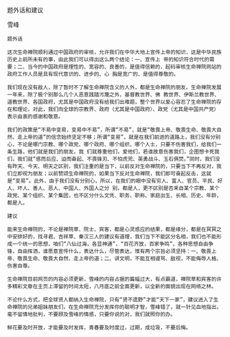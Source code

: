 题外话和建议

雪峰


    题外话

    这次生命禅院顺利通过中国政府的审核，允许我们在中华大地上宣传上帝的知识，这是中华民族历史上前所未有的事，由此我们可以得出这么两个结论：一、宣传上 帝的知识符合时代的需要；二、当今的中国政府是理性的、宽容的、良善的，是值得信赖的，起码审核生命禅院网站的政府工作人员是具有现代意识的、进步的、心 胸是宽广的、是值得尊敬的。

    我们现在没有敌人，除了暂时不了解生命禅院含义的人外，都是生命禅院的朋友。生命禅院发展一年来，除了极个别那么几个人恶意践踏污蔑之外，基督教世界、佛 教世界、伊斯兰教世界、道教世界、各国政府，尤其是中国政府没有给我们出难题，整个世界以爱心容忍了生命禅院的存在和理论，对此，我们向全球的宗教界、政府（尤其是中国政府）、政党（尤其是中国共产党）表示由衷的感谢和敬意。

    我们的政策是“不易中变易，变易中不易”，所谓“不易”，就是“敬畏上帝、敬畏生命、敬畏大自然、走上帝的道”的信念始终坚定不移；所谓“变易”，就是在我们前进的道路上，我们没有分别心，不论是哪门宗教、哪个政党、哪个政府、哪个组织、哪个人士，只要不伤害我们，给我们一条生路，他们就是我们的朋友，我 们就尊重他们，爱他们，若谁故意伤害我们，企图想卡死我们，我们就“感而后应、迫而奋起、不畏锋刃、不怕虎兕、英勇战斗、玉石俱焚。”同时，我们没有昨天、今天、明天之区别，我们注重的是当下，以前反对生命禅院的，只要当下不再反对，我们立即视为朋友；以前赞颂生命禅院的，如果当下反对生命禅院，我们即可奋起反击，这就是“变易”。此外，由于我们没有分别心，所以，在我们的眼中没有穷人、富人、官员、平民、好人、坏人、善人、恶人、中国人、外国人之分 别，都是人，更不区别是否来自某个宗教、某个政党、某个组织、某个集团，也不区分什么文凭、职务、职称、家庭出生、长相、历史、年龄，都是人。

    建议

    能来生命禅院的，不论是禅院草、院士、宾客，都是心灵感应的结果，都是缘分，都是在冥冥之中安排好的，找寻君、吉祥草、秦汉三人的建议有道理，我们当下不能区分名相，我们也不能形成一个统一的思想，咱们“八仙过海，各显神通”，“百花齐放，百家争鸣”，各种思想自由争锋，自由挥洒，谁愿意宣传什么，表达什么，尽管表达，惟有两个宗旨必须坚持：一、敬畏上帝、敬畏生命、敬畏大自然、走上帝的道；二、讲文明，不能互相谩骂、敌视，不能侮辱人格、伤害自尊。

    生命禅院目前网页的内容必须更新，雪峰的内容占据的篇幅过大，有点霸道，禅院草和宾客的许多精彩文章在主页上滞留的时间太短，八月底之前全面更新，以全新的面貌出现在网络之林。

    不论什么方式，把全球贤人都纳入生命禅院，只有“贤不遗野”才能“天下一家”，建议进入了生命禅院的兄弟姐妹朋友们，在生命禅院充分发挥你的聪明才智，雪峰错了，就一针见血地指出，毫不留情地批判，不要顾及雪峰的情感，只要你说的对，我们就照你的办。

    鲜花要及时开放，才能要及时发挥，青春要及时度过，过期，成垃圾，不要后悔。



